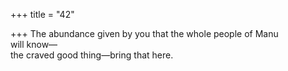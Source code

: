 +++
title = "42"

+++
The abundance given by you that the whole people of Manu  
will know—  
the craved good thing—bring that here.  